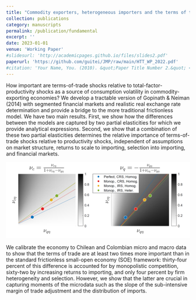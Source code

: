 ```yaml
---
title: "Commodity exporters, heterogeneous importers and the terms of trade"
collection: publications
category: manuscripts
permalink: /publication/fundamental
excerpt: ''
date: 2023-01-01
venue: 'Working Paper'
#slidesurl: 'http://academicpages.github.io/files/slides2.pdf'
paperurl: 'https://github.com/guitei/JMP/raw/main/HTT_WP_2022.pdf'
#citation: 'Your Name, You. (2010). &quot;Paper Title Number 2.&quot; <i>Journal 1</i>. 1(2).'
---
```


How important are terms-of-trade shocks relative to total-factor-productivity shocks as a source of consumption volatility in commodity-exporting economies? We develop a tractable version of Gopinath & Neiman (2014) with segmented financial markets and realistic real exchange rate determination and provide a bridge to the more traditional frictionless model. We have two main results. First, we show how the differences between the models are captured by two partial elasticities for which we provide analytical expressions. Second, we show that a combination of these two partial elasticities determines the relative importance of terms-of-trade shocks relative to productivity shocks, independent of assumptions on market structure, returns to scale to importing, selection into importing, and financial markets.

![Fundamental Openness Project Figure](../images/jorisproject2.png)

We calibrate the economy to Chilean and Colombian micro and macro data to show that the terms of trade are at least two times more important than in the standard frictionless small-open economy (SOE) framework: thirty-four percent of this difference is accounted for by monopolistic competition, sixty-two by increasing returns to importing, and only four percent by firm heterogeneity and selection. However, we show that the latter are crucial in capturing moments of the microdata such as the slope of the sub-intensive margin of trade adjustment and the distribution of imports.